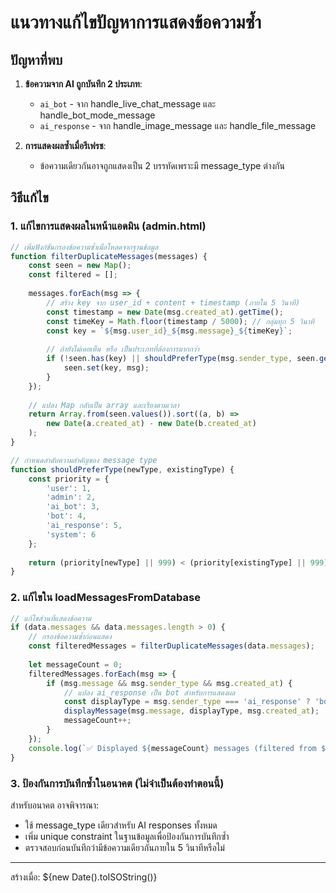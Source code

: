 # แนวทางแก้ไขปัญหาการแสดงข้อความซ้ำ

## ปัญหาที่พบ

1. **ข้อความจาก AI ถูกบันทึก 2 ประเภท**:
   - `ai_bot` - จาก handle_live_chat_message และ handle_bot_mode_message
   - `ai_response` - จาก handle_image_message และ handle_file_message

2. **การแสดงผลซ้ำเมื่อรีเฟรช**:
   - ข้อความเดียวกันอาจถูกแสดงเป็น 2 บรรทัดเพราะมี message_type ต่างกัน

## วิธีแก้ไข

### 1. แก้ไขการแสดงผลในหน้าแอดมิน (admin.html)

```javascript
// เพิ่มฟังก์ชันกรองข้อความซ้ำเมื่อโหลดจากฐานข้อมูล
function filterDuplicateMessages(messages) {
    const seen = new Map();
    const filtered = [];
    
    messages.forEach(msg => {
        // สร้าง key จาก user_id + content + timestamp (ภายใน 5 วินาที)
        const timestamp = new Date(msg.created_at).getTime();
        const timeKey = Math.floor(timestamp / 5000); // กลุ่มทุก 5 วินาที
        const key = `${msg.user_id}_${msg.message}_${timeKey}`;
        
        // ถ้ายังไม่เคยเห็น หรือ เป็นประเภทที่ต้องการมากกว่า
        if (!seen.has(key) || shouldPreferType(msg.sender_type, seen.get(key).sender_type)) {
            seen.set(key, msg);
        }
    });
    
    // แปลง Map กลับเป็น array และเรียงตามเวลา
    return Array.from(seen.values()).sort((a, b) => 
        new Date(a.created_at) - new Date(b.created_at)
    );
}

// กำหนดลำดับความสำคัญของ message type
function shouldPreferType(newType, existingType) {
    const priority = {
        'user': 1,
        'admin': 2,
        'ai_bot': 3,
        'bot': 4,
        'ai_response': 5,
        'system': 6
    };
    
    return (priority[newType] || 999) < (priority[existingType] || 999);
}
```

### 2. แก้ไขใน loadMessagesFromDatabase

```javascript
// แก้ไขส่วนที่แสดงข้อความ
if (data.messages && data.messages.length > 0) {
    // กรองข้อความซ้ำก่อนแสดง
    const filteredMessages = filterDuplicateMessages(data.messages);
    
    let messageCount = 0;
    filteredMessages.forEach(msg => {
        if (msg.message && msg.sender_type && msg.created_at) {
            // แปลง ai_response เป็น bot สำหรับการแสดงผล
            const displayType = msg.sender_type === 'ai_response' ? 'bot' : msg.sender_type;
            displayMessage(msg.message, displayType, msg.created_at);
            messageCount++;
        }
    });
    console.log(`✅ Displayed ${messageCount} messages (filtered from ${data.messages.length})`);
}
```

### 3. ป้องกันการบันทึกซ้ำในอนาคต (ไม่จำเป็นต้องทำตอนนี้)

สำหรับอนาคต อาจพิจารณา:
- ใช้ message_type เดียวสำหรับ AI responses ทั้งหมด
- เพิ่ม unique constraint ในฐานข้อมูลเพื่อป้องกันการบันทึกซ้ำ
- ตรวจสอบก่อนบันทึกว่ามีข้อความเดียวกันภายใน 5 วินาทีหรือไม่

---
สร้างเมื่อ: ${new Date().toISOString()}
